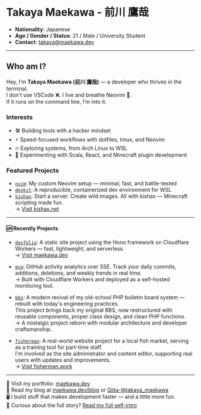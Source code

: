 # Takaya Maekawa - 前川 鷹哉

- **Nationality**: Japanese  
- **Age / Gender / Status**: 21 / Male / University Student    
- **Contact**: [takaya@maekawa.dev](mailto:takaya@maekawa.dev)  

---

## Who am I?

Hey, I’m **Takaya Maekawa (前川 鷹哉)** — a developer who thrives in the terminal.  
I don't use VSCode ❌. I live and breathe Neovim 💨.  
If it runs on the command line, I’m into it.

### Interests

- 🛠 Building tools with a hacker mindset  
- ⚡ Speed-focused workflows with dotfiles, tmux, and Neovim  
- 🔥 Exploring systems, from Arch Linux to WSL  
- 🧪 Experimenting with Scala, React, and Minecraft plugin development  

### Featured Projects

- [`nvim`](https://github.com/takayamaekawa/nvim): My custom Neovim setup — minimal, fast, and battle-tested  
- [`devkit`](https://github.com/takayamaekawa/devkit): A reproducible, containerized dev environment for WSL  
- [`kishax`](https://github.com/takayamaekawa/kishax): Start a server. Create wild images. All with kishax — Minecraft scripting made fun.  
  → [Visit kishax.net](https://kishax.net/)  

---

#### 🆙 Recently Projects

- [`devfolio`](https://github.com/takayamaekawa/devfolio): A static site project using the Hono framework on Cloudflare Workers — fast, lightweight, and serverless.  
  → [Visit maekawa.dev](https://maekawa.dev/)

- [`mcp`](https://github.com/takayamaekawa/mcp): GitHub activity analytics over SSE. Track your daily commits, additions, deletions, and weekly trends in real time.  
  → Built with Cloudflare Workers and deployed as a self-hosted monitoring tool.

- [`bbs`](https://github.com/takayamaekawa/bbs): A modern revival of my old-school PHP bulletin board system — rebuilt with today's engineering practices.  
  This project brings back my original BBS, now restructured with reusable components, proper class design, and clean PHP functions.  
  → A nostalgic project reborn with modular architecture and developer craftsmanship.

- [`fisherman`](https://github.com/takayamaekawa/fisherman): A real-world website project for a local fish market, serving as a training tool for part-time staff.  
  I'm involved as the site administrator and content editor, supporting real users with updates and improvements.  
  → [Visit fisherman.work](https://fisherman.work/)
---

📁 Visit my portfolio: [maekawa.dev](https://maekawa.dev)  
📖 Read my blog at [maekawa.dev/blog](https://maekawa.dev/blog) or [Qiita-@takaya_maekawa](https://qiita.com/takaya_maekawa)  
🖥 I build stuff that makes development faster — and a little more fun.  
👀 Curious about the full story? [Read my full self-intro](https://github.com/takayamaekawa/takayamaekawa/blob/main/README_FULL.md)
